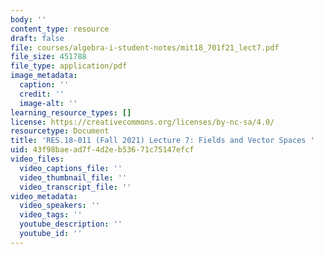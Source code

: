 ```yaml
---
body: ''
content_type: resource
draft: false
file: courses/algebra-i-student-notes/mit18_701f21_lect7.pdf
file_size: 451788
file_type: application/pdf
image_metadata:
  caption: ''
  credit: ''
  image-alt: ''
learning_resource_types: []
license: https://creativecommons.org/licenses/by-nc-sa/4.0/
resourcetype: Document
title: 'RES.18-011 (Fall 2021) Lecture 7: Fields and Vector Spaces '
uid: 43f98bae-ad7f-4d2e-b536-71c75147efcf
video_files:
  video_captions_file: ''
  video_thumbnail_file: ''
  video_transcript_file: ''
video_metadata:
  video_speakers: ''
  video_tags: ''
  youtube_description: ''
  youtube_id: ''
---
```

